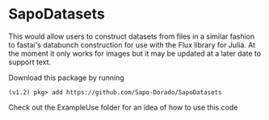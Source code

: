 # SapoDatasets

This would allow users to construct datasets from files in a similar fashion to fastai's databunch construction for use with the Flux library for Julia.
At the moment it only works for images but it may be updated at a later date to support text.

Download this package by running

```(v1.2) pkg> add https://github.com/Sapo-Dorado/SapoDatasets```

Check out the ExampleUse folder for an idea of how to use this code
